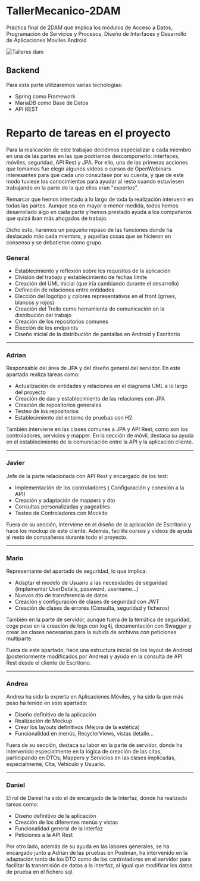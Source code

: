 # TallerMecanico-2DAM
Práctica final de 2DAM que implica los módulos de Acceso a Datos, Programación de Servicios y Procesos, Diseño de Interfaces y Desarrollo de Aplicaciones Moviles Android

![Talleres dam](https://user-images.githubusercontent.com/91011630/152509949-111d610f-0b0a-47c2-b545-d46297fe845b.png)

## Backend

Para esta parte utilizaremos varias tecnologías:
- Spring como Framework
- MariaDB como Base de Datos
- API REST

# Reparto de tareas en el proyecto

Para la realicación de este trabajao decidimos especializar a cada miembro en una de las partes en las que podríamos descomponerlo: interfaces, móviles, seguridad, API Rest y JPA. Por ello, una de las primeras acciones que tomamos fue elegir algunos vídeos o cursos de OpenWebinars interesantes para que cada uno consultase por su cuenta, y que de este modo tuviese los conocimientos para ayudar al resto cuando estuviesen trabajando en la parte de la que ellos eran "expertos".

Remarcar que hemos intentado a lo largo de toda la realización intervenir en todas las partes. Aunque sea en mayor o menor medida, todos hemos desarrollado algo en cada parte y hemos prestado ayuda a los compañeros que quizá iban más ahogados de trabajo.

Dicho esto, haremos un pequeño repaso de las funciones donde ha destacado más cada miembro, y aquellas cosas que se hicieron en consenso y se debatieron como grupo.

### General

- Establecimiento y reflexión sobre los requisitos de la aplicación
- División del trabajo y establecimiento de fechas límite
- Creación del UML inicial (que iría cambiando durante el desarrollo)
- Definición de relaciones entre entidades
- Elección del logotipo y colores representativos en el front (grises, blancos y rojos)
- Creación del Trello como herramienta de comunicación en la distribución del trabajo
- Creación de los repositorios comunes
- Elección de los endpoints
- Diseño inicial de la distribución de pantallas en Android y Escritorio

---

### Adrian

Responsable del área de JPA y del diseño general del servidor. En este apartado realiza tareas como:

   - Actualización de entidades y relaciones en el diagrama UML a lo largo del proyecto
   - Creación de dao y establecimiento de las relaciones con JPA
   - Creación de repositorios generales
   - Testeo de los repositorios
   - Establecimiento del entorno de pruebas con H2

También interviene en las clases comunes a JPA y API Rest, como son los controladores,
servicios y mapper. En la sección de móvil, destaca su ayuda en el establecimiento de la comunicación entre la API y la aplicación cliente.

---

### Javier

Jefe de la parte relacionada con API Rest y encargado de los test:

   - Implementación de los controladores ( Configuración y conexión a la API)
   - Creación y adaptación de mappers y dto
   - Consultas personalizadas y pageables
   - Testeo de Controladores con Mockito

Fuera de su sección, interviene en el diseño de la aplicación de Escritorio y hace los mockup de este cliente. Además, facilita cursos y vídeos de ayuda al resto de compañeros durante todo el proyecto.

---

### Mario

Representante del apartado de seguridad, lo que implica:

   - Adaptar el modelo de Usuario a las necesidades de seguridad (implementar UserDetails, password, username...)
   - Nuevos dto de transferencia de datos
   - Creación y configuración de clases de seguridad con JWT
   - Creación de clases de errores (Consulta, seguridad y ficheros)

También en la parte de servidor, aunque fuera de la temática de seguridad, coge peso en la creación de logs con log4j,
documentación con Swagger y crear las clases necesarias para la subida de archivos con peticiones multiparte.

Fuera de este apartado, hace una estructura inicial de los layout de Android (posteriormente modificados por Andrea) y ayuda en la consulta de API Rest desde el cliente de Escritorio.

---

### Andrea

Andrea ha sido la experta en Aplicaciones Móviles, y ha sido la que más peso ha tenido
en este apartado:

   - Diseño definitivo de la aplicación
   - Realización de Mockup
   - Crear los layouts definitivos (Mejora de la estética)
   - Funcionalidad en menús, RecyclerViews, vistas detalle...

Fuera de su sección, destaca su labor en la parte de servidor, donde ha intervenido especialmente en la lógica de creación de las citas, participando en DTOs, Mappers
y Servicios en las clases implicadas, especialmente, Cita, Vehículo y Usuario.

---

### Daniel

El rol de Daniel ha sido el de encargado de la Interfaz, donde ha realizado tareas como:

   - Diseño definitivo de la aplicación
   - Creación de los diferentes menús y vistas
   - Funcionalidad general de la interfaz
   - Peticiones a la API Rest

Por otro lado, además de su ayuda en las labores generales, se ha encargado junto a Adrian de las pruebas en Postman, ha intervenido en la adaptación tanto de los DTO como de los controladores en el servidor para facilitar la transmisión de datos a la interfaz, al igual que modificar los datos de prueba en el fichero sql.
